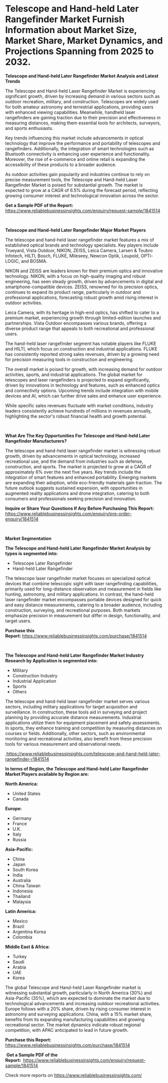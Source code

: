 <p><h1>Telescope and Hand-held Later Rangefinder Market Furnish Information about Market Size, Market Share, Market Dynamics, and Projections Spanning from 2025 to 2032.</h1></p><p><strong>Telescope and Hand-held Later Rangefinder Market Analysis and Latest Trends</strong></p>
<p><p>The Telescope and Hand-held Laser Rangefinder Market is experiencing significant growth, driven by increasing demand in various sectors such as outdoor recreation, military, and construction. Telescopes are widely used for both amateur astronomy and terrestrial applications, providing users with enhanced viewing capabilities. Meanwhile, handheld laser rangefinders are gaining traction due to their precision and effectiveness in measuring distances, making them essential tools for architects, surveyors, and sports enthusiasts.</p><p>Key trends influencing this market include advancements in optical technology that improve the performance and portability of telescopes and rangefinders. Additionally, the integration of smart technologies such as Bluetooth connectivity is enhancing user experience and functionality. Moreover, the rise of e-commerce and online retail is expanding the accessibility of these products to a broader audience.</p><p>As outdoor activities gain popularity and industries continue to rely on precise measurement tools, the Telescope and Hand-held Laser Rangefinder Market is poised for substantial growth. The market is expected to grow at a CAGR of 6.5% during the forecast period, reflecting growing consumer interest and technological innovation across the sector.</p></p>
<p><strong>Get a Sample PDF of the Report:&nbsp;</strong> <a href="https://www.reliablebusinessinsights.com/enquiry/request-sample/1841514?utm_campaign=2264&utm_medium=2&utm_source=Github&utm_content=ia&utm_term=28022025&utm_id=telescope-and-hand-held-later-rangefinder">https://www.reliablebusinessinsights.com/enquiry/request-sample/1841514</a></p>
<p>&nbsp;</p>
<p><strong>Telescope and Hand-held Later Rangefinder Major Market Players</strong></p>
<p><p>The telescope and hand-held laser rangefinder market features a mix of established optical brands and technology specialists. Key players include Trueyard, Vista Outdoor, NIKON, ZEISS, Leica Camera, Larsen & Toubro Infotech, HILTI, Bosch, FLUKE, Mileseey, Newcon Optik, Leupold, OPTi-LOGIC, and BOSMA. </p><p>NIKON and ZEISS are leaders known for their premium optics and innovative technology. NIKON, with a focus on high-quality imaging and robust engineering, has seen steady growth, driven by advancements in digital and smartphone-compatible devices. ZEISS, renowned for its precision optics, continues to expand its product range, particularly in outdoor and professional applications, forecasting robust growth amid rising interest in outdoor activities.</p><p>Leica Camera, with its heritage in high-end optics, has shifted to cater to a premium market, experiencing growth through limited-edition launches and partnerships. Vista Outdoor encompasses various brands, offering a diverse product range that appeals to both recreational and professional users.</p><p>The hand-held laser rangefinder segment has notable players like FLUKE and HILTI, which focus on construction and industrial applications. FLUKE has consistently reported strong sales revenues, driven by a growing need for precision measuring tools in construction and engineering.</p><p>The overall market is poised for growth, with increasing demand for outdoor activities, sports, and industrial applications. The global market for telescopes and laser rangefinders is projected to expand significantly, driven by innovations in technology and features, such as enhanced optics and connectivity options. Upcoming trends include integration with mobile devices and AI, which can further drive sales and enhance user experience. </p><p>While specific sales revenues fluctuate with market conditions, industry leaders consistently achieve hundreds of millions in revenues annually, highlighting the sector's robust financial health and growth potential.</p></p>
<p>&nbsp;</p>
<p><strong>What Are The Key Opportunities For Telescope and Hand-held Later Rangefinder Manufacturers?</strong></p>
<p><p>The telescope and hand-held laser rangefinder market is witnessing robust growth, driven by advancements in optical technology, increased recreational use, and the demand from industries such as defense, construction, and sports. The market is projected to grow at a CAGR of approximately 6% over the next five years. Key trends include the integration of smart features and enhanced portability. Emerging markets are expanding their adoption, while eco-friendly materials gain traction. The future outlook suggests sustained expansion, with opportunities in augmented reality applications and drone integration, catering to both consumers and professionals seeking precision and innovation.</p></p>
<p><strong>Inquire or Share Your Questions If Any Before Purchasing This Report:</strong> <a href="https://www.reliablebusinessinsights.com/enquiry/pre-order-enquiry/1841514?utm_campaign=2264&utm_medium=2&utm_source=Github&utm_content=ia&utm_term=28022025&utm_id=telescope-and-hand-held-later-rangefinder">https://www.reliablebusinessinsights.com/enquiry/pre-order-enquiry/1841514</a></p>
<p>&nbsp;</p>
<p><strong>Market Segmentation</strong></p>
<p><strong>The Telescope and Hand-held Later Rangefinder Market Analysis by types is segmented into:</strong></p>
<p><ul><li>Telescope Later Rangefinder</li><li>Hand-held Later Rangefinder</li></ul></p>
<p><p>The telescope laser rangefinder market focuses on specialized optical devices that combine telescopic sight with laser rangefinding capabilities, primarily used for long-distance observation and measurement in fields like hunting, astronomy, and military applications. In contrast, the hand-held laser rangefinder market encompasses portable devices designed for quick and easy distance measurements, catering to a broader audience, including construction, surveying, and recreational purposes. Both markets emphasize precision in measurement but differ in design, functionality, and target users.</p></p>
<p><strong>Purchase this Report:&nbsp;</strong><a href="https://www.reliablebusinessinsights.com/purchase/1841514?utm_campaign=2264&utm_medium=2&utm_source=Github&utm_content=ia&utm_term=28022025&utm_id=telescope-and-hand-held-later-rangefinder">https://www.reliablebusinessinsights.com/purchase/1841514</a></p>
<p>&nbsp;</p>
<p><strong>The Telescope and Hand-held Later Rangefinder Market Industry Research by Application is segmented into:</strong></p>
<p><ul><li>Military</li><li>Construction Industry</li><li>Industrial Application</li><li>Sports</li><li>Others</li></ul></p>
<p><p>The telescope and hand-held laser rangefinder market serves various sectors, including military applications for target acquisition and surveillance. In construction, these tools aid in surveying and project planning by providing accurate distance measurements. Industrial applications utilize them for equipment placement and safety assessments. In sports, they enhance training and competition by measuring distances on courses or fields. Additionally, other sectors, such as environmental monitoring and recreational activities, also benefit from these precision tools for various measurement and observational needs.</p></p>
<p><a href="https://www.reliablebusinessinsights.com/telescope-and-hand-held-later-rangefinder-r1841514?utm_campaign=2264&utm_medium=2&utm_source=Github&utm_content=ia&utm_term=28022025&utm_id=telescope-and-hand-held-later-rangefinder">&nbsp;https://www.reliablebusinessinsights.com/telescope-and-hand-held-later-rangefinder-r1841514</a></p>
<p><strong>In terms of Region, the Telescope and Hand-held Later Rangefinder Market Players available by Region are:</strong></p>
<p>
    <p> <strong> North America: </strong>
        <ul>
            <li>United States</li>
            <li>Canada</li>
        </ul>
        </p> 
    <p> <strong> Europe: </strong>
        <ul>
            <li>Germany</li>
            <li>France</li>
            <li>U.K.</li>
            <li>Italy</li>
            <li>Russia</li>
        </ul>
        </p> 
    <p> <strong> Asia-Pacific: </strong>
        <ul>
            <li>China</li>
            <li>Japan</li>
            <li>South Korea</li>
            <li>India</li>
            <li>Australia</li>
            <li>China Taiwan</li>
            <li>Indonesia</li>
            <li>Thailand</li>
            <li>Malaysia</li>
        </ul>
        </p> 
    <p> <strong> Latin America: </strong>
        <ul>
            <li>Mexico</li>
            <li>Brazil</li>
            <li>Argentina Korea</li>
            <li>Colombia</li>
        </ul>
        </p> 
    <p> <strong> Middle East & Africa: </strong>
        <ul>
            <li>Turkey</li>
            <li>Saudi</li>
            <li>Arabia</li>
            <li>UAE</li>
            <li>Korea</li>
        </ul>
    </p>
    </p>
<p><p>The global Telescope and Hand-held Laser Rangefinder market is witnessing substantial growth, particularly in North America (30%) and Asia-Pacific (35%), which are expected to dominate the market due to technological advancements and increasing outdoor recreational activities. Europe follows with a 20% share, driven by rising consumer interest in astronomy and surveying applications. China, with a 15% market share, benefits from its expanding manufacturing capabilities and growing recreational sector. The market dynamics indicate robust regional competition, with APAC anticipated to lead in future growth.</p></p>
<p><strong>Purchase this Report: </strong><a href="https://www.reliablebusinessinsights.com/purchase/1841514?utm_campaign=2264&utm_medium=2&utm_source=Github&utm_content=ia&utm_term=28022025&utm_id=telescope-and-hand-held-later-rangefinder">https://www.reliablebusinessinsights.com/purchase/1841514</a></p>
<p>&nbsp;<strong>Get a Sample PDF of the Report:&nbsp;&nbsp;</strong><a href="https://www.reliablebusinessinsights.com/enquiry/request-sample/1841514?utm_campaign=2264&utm_medium=2&utm_source=Github&utm_content=ia&utm_term=28022025&utm_id=telescope-and-hand-held-later-rangefinder">https://www.reliablebusinessinsights.com/enquiry/request-sample/1841514</a></p>
<p><strong></strong></p>
<p>Check more reports on <a href="https://www.reliablebusinessinsights.com/?utm_campaign=2264&utm_medium=2&utm_source=Github&utm_content=ia&utm_term=28022025&utm_id=telescope-and-hand-held-later-rangefinder">https://www.reliablebusinessinsights.com/</a></p>